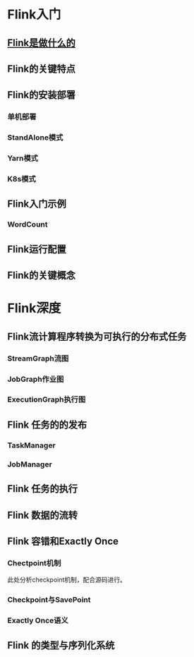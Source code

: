 <h1>Flink入门</h1>
<h2><a href="./README.md">Flink是做什么的</a></h2>
<h2>Flink的关键特点</h2>
<h2>Flink的安装部署</h2>
<h3>单机部署</h3>
<h3>StandAlone模式</h3>
<h3>Yarn模式</h3>
<h3>K8s模式</h3>
<h2>Flink入门示例</h2>
<h3>WordCount</h3>
<h2>Flink运行配置</h2>
<h2>Flink的关键概念</h2>
<h1>Flink深度</h1>
<h2>Flink流计算程序转换为可执行的分布式任务</h2>
<h3>StreamGraph流图</h3>
<h3>JobGraph作业图</h3>
<h3>ExecutionGraph执行图</h3>
<h2>Flink 任务的的发布</h2>
<h3>TaskManager</h3>
<h3>JobManager</h3>
<h2>Flink 任务的执行</h2>
<h2>Flink 数据的流转</h2>
<h2>Flink 容错和Exactly Once</h2>
<h3>Chectpoint机制</h3>
此处分析checkpoint机制，配合源码进行。
<h3>Checkpoint与SavePoint</h3>
<h3>Exactly Once语义</h3>
<h2>Flink 的类型与序列化系统</h2>
